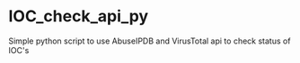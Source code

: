 # IOC_check_api_py
Simple python script to use AbuseIPDB and VirusTotal api to check status of IOC's
